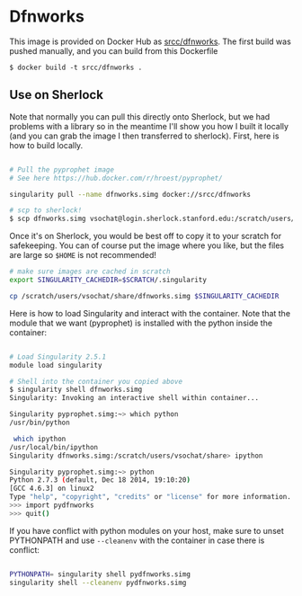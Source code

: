 # Dfnworks

This image is provided on Docker Hub as [srcc/dfnworks](https://hub.docker.com/r/srcc/dfnworks/). The first build
was pushed manually, and you can build from this Dockerfile

```
$ docker build -t srcc/dfnworks .
```

## Use on Sherlock

Note that normally you can pull this directly onto Sherlock, but we had problems
with a library so in the meantime I'll show you how I built it locally (and you
can grab the image I then transferred to sherlock). First, here is how to build
locally.

```bash

# Pull the pyprophet image
# See here https://hub.docker.com/r/hroest/pyprophet/

singularity pull --name dfnworks.simg docker://srcc/dfnworks

# scp to sherlock!
$ scp dfnworks.simg vsochat@login.sherlock.stanford.edu:/scratch/users/vsochat/share/dfnworks.simg

```

Once it's on Sherlock, you would be best off to copy it to your scratch for safekeeping.
You can of course put the image where you like, but the files are large so `$HOME`
is not recommended!

```bash
# make sure images are cached in scratch
export SINGULARITY_CACHEDIR=$SCRATCH/.singularity

cp /scratch/users/vsochat/share/dfnworks.simg $SINGULARITY_CACHEDIR

```

Here is how to load Singularity and interact with the container. Note that the module
that we want (pyprophet) is installed with the python inside the container:

```bash

# Load Singularity 2.5.1
module load singularity

# Shell into the container you copied above
$ singularity shell dfnworks.simg 
Singularity: Invoking an interactive shell within container...

Singularity pyprophet.simg:~> which python
/usr/bin/python

 which ipython
/usr/local/bin/ipython
Singularity dfnworks.simg:/scratch/users/vsochat/share> ipython

Singularity pyprophet.simg:~> python
Python 2.7.3 (default, Dec 18 2014, 19:10:20) 
[GCC 4.6.3] on linux2
Type "help", "copyright", "credits" or "license" for more information.
>>> import pydfnworks
>>> quit()
```

If you have conflict with python modules on your host, make sure to unset 
PYTHONPATH and use `--cleanenv` with the container in case there is conflict:

```bash

PYTHONPATH= singularity shell pydfnworks.simg 
singularity shell --cleanenv pydfnworks.simg 

```
